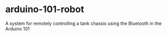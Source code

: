 # arduino-101-robot
A system for remotely controlling a tank chassis using the Bluetooth in the Arduino 101

